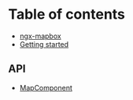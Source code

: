 # Table of contents

* [ngx-mapbox](README.md)
* [Getting started](installation.md)

## API

* [MapComponent](api/mapcomponent.md)

